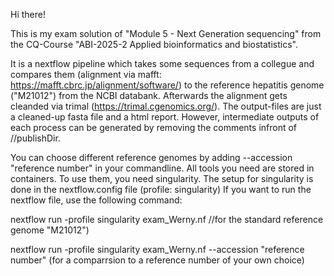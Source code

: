 Hi there!

This is my exam solution of "Module 5 - Next Generation sequencing" from the CQ-Course "ABI-2025-2 Applied bioinformatics and biostatistics".

It is a nextflow pipeline which takes some sequences from a collegue and compares them (alignment via mafft: https://mafft.cbrc.jp/alignment/software/) to the reference hepatitis genome ("M21012") from the NCBI databank. 
Afterwards the alignment gets cleanded via trimal (https://trimal.cgenomics.org/). 
The output-files are just a cleaned-up fasta file and a html report. However, intermediate outputs of each process can be generated by removing the comments infront of //publishDir.

You can choose different reference genomes by adding --accession "reference number" in your commandline. 
All tools you need are stored in containers. To use them, you need singularity. The setup for singularity is done in the nextflow.config file (profile: singularity) 
If you want to run the nextflow file, use the following command:

nextflow run -profile singularity exam_Werny.nf //for the standard reference genome "M21012")

nextflow run -profile singularity exam_Werny.nf --accession "reference number" (for a comparrsion to a reference number of your own choice)
